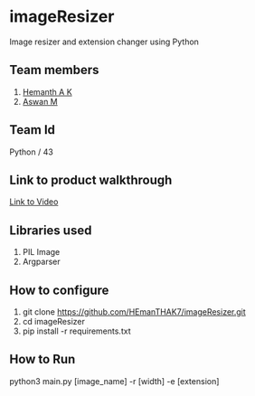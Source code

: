 # imageResizer
Image resizer and extension changer using Python
## Team members
1. <a href="https://github.com/HEmanTHAK7">Hemanth A K<a>
2. <a href="https://github.com/Peacefull1">Aswan M<a>
## Team Id
Python / 43
## Link to product walkthrough
  <a href="https://www.loom.com/share/c380869cead340f9afb14f3fafc70fda">Link to Video</a>
## Libraries used
1. PIL Image
2. Argparser
## How to configure
1. git clone https://github.com/HEmanTHAK7/imageResizer.git
2. cd imageResizer
3. pip install -r requirements.txt
## How to Run
python3 main.py [image_name] -r [width] -e [extension]
